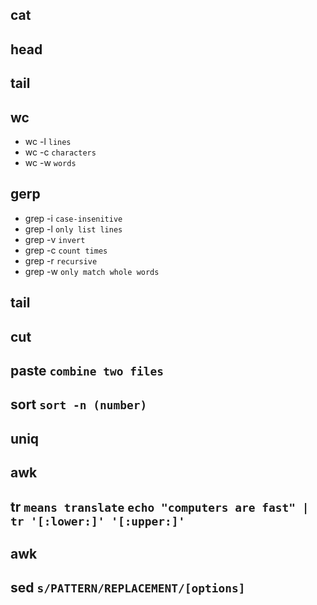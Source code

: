 ## cat
## head
## tail
## wc
  - wc -l `lines`
  - wc -c `characters`
  - wc -w `words`
## gerp
  - grep -i `case-insenitive`
  - grep -l `only list lines`
  - grep -v `invert`
  - grep -c `count times`
  - grep -r `recursive`
  - grep -w `only match whole words`
## tail
## cut
## paste `combine two files `
## sort `sort -n (number)`
## uniq
## awk
## tr `means translate` ```echo "computers are fast" | tr '[:lower:]' '[:upper:]'```
## awk
## sed `s/PATTERN/REPLACEMENT/[options]` 

